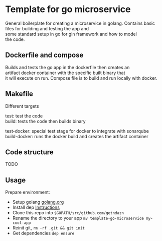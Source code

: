 # Template for go microservice

General boilerplate for creating a microservice in golang.
Contains basic files for building and testing the app and  
some standard setup in go for gin framework and how to model  
the code.


## Dockerfile and compose

Builds and tests the go app in the dockerfile then creates an  
artifact docker container with the specific built binary that  
it will execute on run. 
Compose file is to build and run locally with docker.

## Makefile

Different targets

test: test the code  
build: tests the code then builds binary  

test-docker: special test stage for docker to integrate with sonarqube  
build-docker: runs the docker build and creates the artifact container

## Code structure

TODO

## Usage

Prepare environment: 

* Setup golang [golang.org](https://golang.org)
* Install dep [Instructions](https://github.com/golang/dep)
* Clone this repo into `$GOPATH/src/github.com/getndazn`
* Rename the directory to your app `mv template-go-microservice my-cool-app`
* Reinit git, `rm -rf .git && git init`
* Get dependencies `dep ensure`


